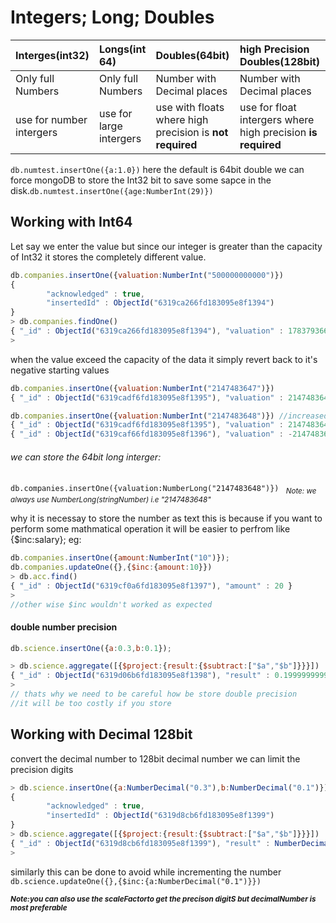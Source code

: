 # Integers; Long; Doubles
| Interges(int32)          | Longs(int 64)           | Doubles(64bit)                                           | high Precision Doubles(128bit)                               |
| :----------------------- | :---------------------- | :------------------------------------------------------- | :----------------------------------------------------------- |
| Only full Numbers        | Only full Numbers       | Number with Decimal places                               | Number with Decimal places                                   |
| use for number intergers | use for large intergers | use with floats where high precision is **not required** | use for float intergers where high precision **is required** |
`db.numtest.insertOne({a:1.0})` here the default is 64bit double
we can force mongoDB to store the Int32 bit to save some 
sapce in the disk.`db.numtest.insertOne({age:NumberInt(29)})`

## Working with Int64
Let say we enter the value but since our integer is greater than
the capacity of Int32 it stores the completely different value.
```js
db.companies.insertOne({valuation:NumberInt("500000000000")})
{
        "acknowledged" : true,
        "insertedId" : ObjectId("6319ca266fd183095e8f1394")
}
> db.companies.findOne()
{ "_id" : ObjectId("6319ca266fd183095e8f1394"), "valuation" : 1783793664 }
>

```
when the value exceed the capacity of the data it simply 
revert back to it's negative starting values
```js
db.companies.insertOne({valuation:NumberInt("2147483647")})
{ "_id" : ObjectId("6319cadf6fd183095e8f1395"), "valuation" : 2147483647 }
```

```js
db.companies.insertOne({valuation:NumberInt("2147483648")}) //increased only by 1 to its current limit
{ "_id" : ObjectId("6319cadf6fd183095e8f1395"), "valuation" : 2147483647 }
{ "_id" : ObjectId("6319caf66fd183095e8f1396"), "valuation" : -2147483648 }
```

###### we can store the 64bit long interger:
`db.companies.insertOne({valuation:NumberLong("2147483648")}) `
<sub>*Note: we always use NumberLong(stringNumber) i.e "2147483648"*</sub>

why it is necessay to store the number as text this is because
if you want to perform some mathmatical operation it will be
easier to perfrom like {$inc:salary};
eg:
```js 
db.companies.insertOne({amount:NumberInt("10")});
db.companies.updateOne({},{$inc:{amount:10}})
> db.acc.find()
{ "_id" : ObjectId("6319cf0a6fd183095e8f1397"), "amount" : 20 }
>
//other wise $inc wouldn't worked as expected
```

#### double number precision
```js
db.science.insertOne({a:0.3,b:0.1});

> db.science.aggregate([{$project:{result:{$subtract:["$a","$b"]}}}])
{ "_id" : ObjectId("6319d06b6fd183095e8f1398"), "result" : 0.19999999999999998 }
>
// thats why we need to be careful how be store double precision
//it will be too costly if you store

```

## Working with Decimal 128bit

convert the decimal number to 128bit decimal number 
we can limit the precision digits
```js
> db.science.insertOne({a:NumberDecimal("0.3"),b:NumberDecimal("0.1")})
{
        "acknowledged" : true,
        "insertedId" : ObjectId("6319d8cb6fd183095e8f1399")
}
> db.science.aggregate([{$project:{result:{$subtract:["$a","$b"]}}}])
{ "_id" : ObjectId("6319d8cb6fd183095e8f1399"), "result" : NumberDecimal("0.2") }// here the subtraction is good
>

```
similarly this can be done to avoid while incrementing the number
`db.science.updateOne({},{$inc:{a:NumberDecimal("0.1")}})`

<sub>***Note:you can also use the scaleFactorto get the precison digitS but decimalNumber is most preferable***</sub>

